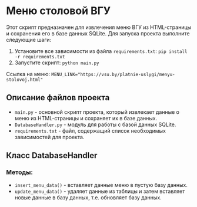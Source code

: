 # Меню столовой ВГУ
Этот скрипт предназначен для извлечения меню ВГУ из HTML-страницы и сохранения его в базе данных SQLite.
Для запуска проекта выполните следующие шаги:

1. Установите все зависимости из файла `requirements.txt`:
`pip install -r requirements.txt`
2. Запустите скрипт:
`python main.py`
 
 Ссылка на меню: `MENU_LINK="https://vsu.by/platnie-uslygi/menyu-stolovoj.html"`

## Описание файлов проекта

* `main.py` - основной скрипт проекта, который извлекает данные о меню из HTML-страницы и сохраняет их в базе данных.
* `DatabaseHandler.py` - модуль для работы с базой данных SQLite.
* `requirements.txt` - файл, содержащий список необходимых зависимостей для проекта.

## Класс DatabaseHandler
### Методы:
* `insert_menu_data()` - вставляет данные меню в пустую базу данных.
* `update_menu_data()` -  удаляет данные из таблицы и затем вставляет новые данные в базу данных, т.е. обновляет базу данных.



